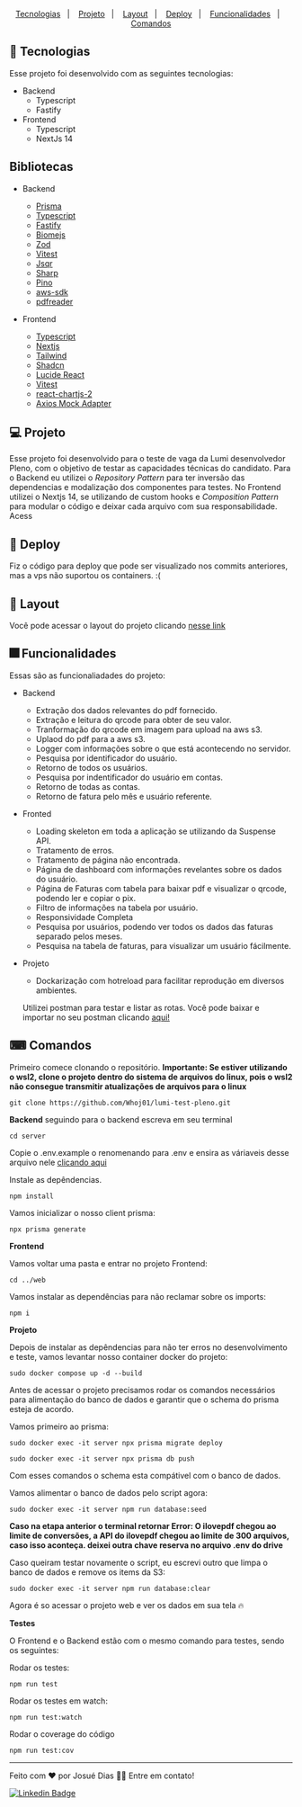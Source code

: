 <p align="center">
  <a href="#-tecnologias">Tecnologias</a>&nbsp;&nbsp;&nbsp;|&nbsp;&nbsp;&nbsp;
  <a href="#-projeto">Projeto</a>&nbsp;&nbsp;&nbsp;|&nbsp;&nbsp;&nbsp;
  <a href="#-projeto">Layout</a>&nbsp;&nbsp;&nbsp;|&nbsp;&nbsp;&nbsp;
  <a href="#-comandos">Deploy</a>&nbsp;&nbsp;&nbsp;|&nbsp;&nbsp;&nbsp;
  <a href="#-funcionalidades">Funcionalidades</a>&nbsp;&nbsp;&nbsp;|&nbsp;&nbsp;&nbsp;
  <a href="#-comandos">Comandos</a>
</p>

## 🚀 Tecnologias
Esse projeto foi desenvolvido com as seguintes tecnologias:

- Backend
  - Typescript
  - Fastify
- Frontend
  - Typescript
  - NextJs 14

## Bibliotecas
- Backend
  - [Prisma](https://www.prisma.io/)
  - [Typescript](https://www.typescriptlang.org/)
  - [Fastify](https://fastify.dev/) 
  - [Biomejs](https://biomejs.dev/pt-br/)
  - [Zod](https://zod.dev/)
  - [Vitest](https://vitest.dev/)
  - [Jsqr](https://www.npmjs.com/package/jsqr)
  - [Sharp](https://www.npmjs.com/package/sharp)
  - [Pino](https://github.com/pinojs/pino)
  - [aws-sdk](https://www.npmjs.com/package/aws-sdk)
  - [pdfreader](https://www.npmjs.com/package/pdfreader)

- Frontend
  - [Typescript](https://www.typescriptlang.org/)
  - [Nextjs](https://nextjs.org/)
  - [Tailwind](https://tailwindcss.com/)
  - [Shadcn](https://ui.shadcn.com/)
  - [Lucide React](https://lucide.dev/)
  - [Vitest](https://vitest.dev/)
  - [react-chartjs-2](https://react-chartjs-2.js.org/)
  - [Axios Mock Adapter](https://www.npmjs.com/package/axios-mock-adapter)

## 💻 Projeto

 Esse projeto foi desenvolvido para o teste de vaga da Lumi desenvolvedor Pleno, com o objetivo de testar as capacidades técnicas do candidato.
 Para o Backend eu utilizei o *Repository Pattern* para ter inversão das dependencias e modalização dos componentes para testes.
 No Frontend utilizei o Nextjs 14, se utilizando de custom hooks e *Composition Pattern* para modular o código e deixar cada arquivo com sua responsabilidade.
 Acess

## 🚀 Deploy
 Fiz o código para deploy que pode ser visualizado nos commits anteriores, mas a vps não suportou os containers. :(

## 🔖 Layout
 Você pode acessar o layout do projeto clicando [nesse link](https://www.figma.com/community/file/1322274638806799085)

## 🎆 Funcionalidades

Essas são as funcionaliadades do projeto: 

- Backend
  - Extração dos dados relevantes do pdf fornecido.
  - Extração e leitura do qrcode para obter de seu valor.
  - Tranformação do qrcode em imagem para upload na aws s3.
  - Uplaod do pdf para a aws s3.
  - Logger com informações sobre o que está acontecendo no servidor.
  - Pesquisa por identificador do usuário.
  - Retorno de todos os usuários.
  - Pesquisa por indentificador do usuário em contas.
  - Retorno de todas as contas.
  - Retorno de fatura pelo mês e usuário referente.

- Fronted
  - Loading skeleton em toda a aplicação se utilizando da Suspense API.
  - Tratamento de erros.
  - Tratamento de página não encontrada.
  - Página de dashboard com informações revelantes sobre os dados do usuário.
  - Página de Faturas com tabela para baixar pdf e visualizar o qrcode, podendo ler e copiar o pix.
  - Filtro de informações na tabela por usuário.
  - Responsividade Completa
  - Pesquisa por usuários, podendo ver todos os dados das faturas separado pelos meses.
  - Pesquisa na tabela de faturas, para visualizar um usuário fácilmente.

- Projeto
  - Dockarização com hotreload para facilitar reprodução em diversos ambientes.
 
  Utilizei postman para testar e listar as rotas. Você pode baixar e importar no seu postman clicando [aqui!](https://drive.google.com/file/d/16IqeWZnAY0fY_JMm4YmXmXx-CSBiNTms/view?usp=sharing)

## ⌨ Comandos

Primeiro comece clonando o repositório. **Importante: Se estiver utilizando o wsl2, clone o projeto dentro do sistema de arquivos do linux, pois o wsl2 não consegue transmitir atualizações de arquivos para o linux**

``` git clone https://github.com/Whoj01/lumi-test-pleno.git ```

**Backend**
seguindo para o backend escreva em seu terminal 

``` cd server ```

Copie o .env.example o renomenando para .env e ensira as váriaveis desse arquivo nele [clicando aqui](https://docs.google.com/document/d/e/2PACX-1vRFemLE0gKtnVjC-TKhLiwFsGzI5LRs-akLedbcnFdsxz5n-mwIav5ogMZ5iMsqSnmJjDBaNpQgF-xV/pub)

Instale as depêndencias.  

``` npm install  ```

Vamos inicializar o nosso client prisma:

``` npx prisma generate ```

**Frontend**

Vamos voltar uma pasta e entrar no projeto Frontend:

``` cd ../web ```

Vamos instalar as dependências para não reclamar sobre os imports:

``` npm i ```

**Projeto**

Depois de instalar as depêndencias para não ter erros no desenvolvimento e teste, vamos levantar nosso container docker do projeto:

``` sudo docker compose up -d --build ```

Antes de acessar o projeto precisamos rodar os comandos necessários para alimentação do banco de dados e garantir que o schema do prisma esteja de acordo.

Vamos primeiro ao prisma:

``` sudo docker exec -it server npx prisma migrate deploy  ```

``` sudo docker exec -it server npx prisma db push  ```

Com esses comandos o schema esta compátivel com o banco de dados.

Vamos alimentar o banco de dados pelo script agora:

``` sudo docker exec -it server npm run database:seed  ```

**Caso na etapa anterior o terminal retornar Error: O ilovepdf chegou ao limite de conversões, a API do ilovepdf chegou ao limite de 300 arquivos, caso isso aconteça. deixei outra chave reserva no arquivo .env do drive**

Caso queiram testar novamente o script, eu escrevi outro que limpa o banco de dados e remove os items da S3:

``` sudo docker exec -it server npm run database:clear  ```

Agora é so acessar o projeto web e ver os dados em sua tela 🔥

**Testes**

O Frontend e o Backend estão com o mesmo comando para testes, sendo os seguintes:

Rodar os testes: 

``` npm run test ```

Rodar os testes em watch:

``` npm run test:watch ```

Rodar o coverage do código

``` npm run test:cov ```

 ---

<p>Feito com ❤️ por Josué Dias 👋🏽 Entre em contato!</p>

[![Linkedin Badge](https://img.shields.io/badge/-Josuedias-blue?style=flat-square&logo=Linkedin&logoColor=white&link=https://https://www.linkedin.com/in/nycole-xavier-641271202/)](https://www.linkedin.com/in/josué-dias-271458224/)
